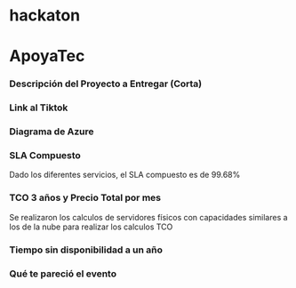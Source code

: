 # hackaton


# ApoyaTec

### Descripción del Proyecto a Entregar (Corta)

### Link al Tiktok

### Diagrama de Azure

### SLA Compuesto
Dado los diferentes servicios, el SLA compuesto es de 99.68%

### TCO 3 años y Precio Total por mes
Se realizaron los calculos de servidores físicos con capacidades similares a los de la nube para realizar los calculos TCO

### Tiempo sin disponibilidad a un año


### Qué te pareció el evento
